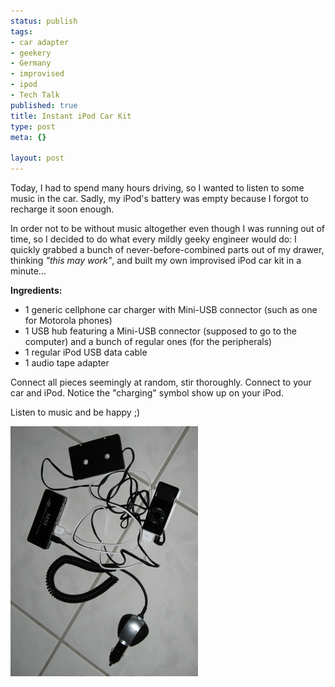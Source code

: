 ```yaml
--- 
status: publish
tags: 
- car adapter
- geekery
- Germany
- improvised
- ipod
- Tech Talk
published: true
title: Instant iPod Car Kit
type: post
meta: {}

layout: post
---
```

Today, I had to spend many hours driving, so I wanted to listen to some music in the car. Sadly, my iPod's battery was empty because I forgot to recharge it soon enough.

In order not to be without music altogether even though I was running out of time, so I decided to do what every mildly geeky engineer would do: I quickly grabbed a bunch of never-before-combined parts out of my drawer, thinking <em>"this may work"</em>, and built my own improvised iPod car kit in a minute...

<strong>Ingredients:</strong>

<ul>
	<li>1 generic cellphone car charger with Mini-USB connector (such as one for Motorola phones)</li>
	<li>1 USB hub featuring a Mini-USB connector (supposed to go to the computer) and a bunch of regular ones (for the peripherals)</li>
	<li>1 regular iPod USB data cable</li>
	<li>1 audio tape adapter</li>
</ul>

Connect all pieces seemingly at random, stir thoroughly. Connect to your car and iPod. Notice the "charging" symbol show up on your iPod.

Listen to music and be happy ;)

<img src='/media/wp/2007/11/ipod-car-kit.jpg' alt='Improvised iPod car kit' />
